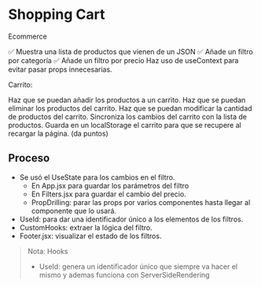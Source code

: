 # Shopping Cart

Ecommerce

✅ Muestra una lista de productos que vienen de un JSON
✅ Añade un filtro por categoría
✅ Añade un filtro por precio
Haz uso de useContext para evitar pasar props innecesarias.

Carrito:

 Haz que se puedan añadir los productos a un carrito.
 Haz que se puedan eliminar los productos del carrito.
 Haz que se puedan modificar la cantidad de productos del carrito.
 Sincroniza los cambios del carrito con la lista de productos.
 Guarda en un localStorage el carrito para que se recupere al recargar la página. (da puntos)

## Proceso

- Se usó el UseState para los cambios en el filtro.
  - En App.jsx para guardar los parámetros del filtro
  - En Filters.jsx para guardar el cambio del precio.
  - PropDrilling: parar las props por varios componentes hasta llegar al componente que lo usará.
- UseId: para dar una identificador único a los elementos de los filtros.
- CustomHooks: extraer la lógica del filtro.
- Footer.jsx: visualizar el estado de los filtros.

> Nota: Hooks
>
> - UseId: genera un identificador único que siempre va hacer el mismo y ademas funciona con ServerSideRendering
